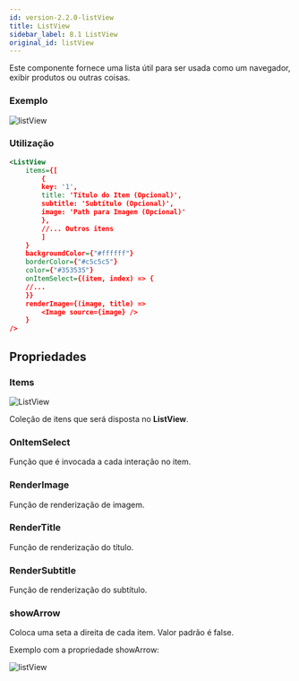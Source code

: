 ```yaml
---
id: version-2.2.0-listView
title: ListView
sidebar_label: 8.1 ListView
original_id: listView
---
```


Este componente fornece uma lista útil para ser usada como um navegador, exibir produtos ou outras coisas.



### Exemplo

![listView](assets/images_components/v2.0.0/listView.png)

### Utilização

```xml harmony
<ListView
    items={[
        {
        key: '1',
        title: 'Título do Item (Opcional)',
        subtitle: 'Subtítulo (Opcional)',
        image: 'Path para Imagem (Opcional)'
        },
        //... Outros itens
        ]
    }
    backgroundColor={"#ffffff"}
    borderColor={"#c5c5c5"}
    color={"#353535"}
    onItemSelect={(item, index) => {
    //...
    }}
    renderImage={(image, title) =>
        <Image source={image} />
    }
/>
```


## Propriedades

### Items
![ListView](assets/badge_required.svg)


Coleção de itens que será disposta no **ListView**.

### OnItemSelect

Função que é invocada a cada interação no item.

### RenderImage

Função de renderização de imagem.

### RenderTitle

Função de renderização do título.

### RenderSubtitle

Função de renderização do subtítulo.

### showArrow

Coloca uma seta a direita de cada item. Valor padrão é false.

Exemplo com a propriedade showArrow:

![listView](assets/images_components/v2.0.0/listview-righticon.png)
